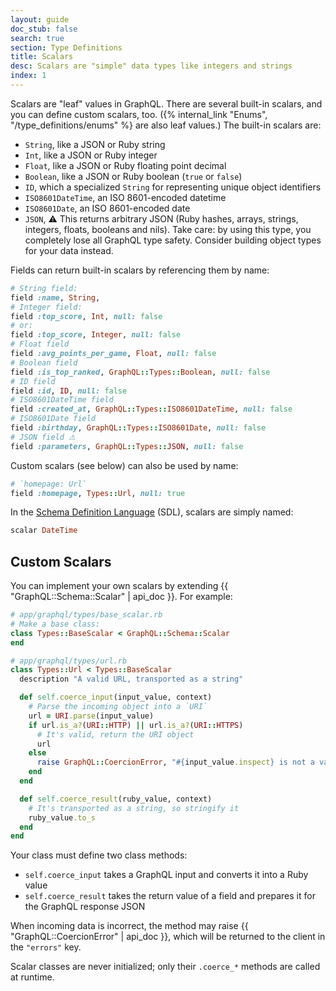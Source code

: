 ```yaml
---
layout: guide
doc_stub: false
search: true
section: Type Definitions
title: Scalars
desc: Scalars are "simple" data types like integers and strings
index: 1
---
```


Scalars are "leaf" values in GraphQL. There are several built-in scalars, and you can define custom scalars, too. ({% internal_link "Enums", "/type_definitions/enums" %} are also leaf values.) The built-in scalars are:

- `String`, like a JSON or Ruby string
- `Int`, like a JSON or Ruby integer
- `Float`, like a JSON or Ruby floating point decimal
- `Boolean`, like a JSON or Ruby boolean (`true` or `false`)
- `ID`, which a specialized `String` for representing unique object identifiers
- `ISO8601DateTime`, an ISO 8601-encoded datetime
- `ISO8601Date`, an ISO 8601-encoded date
- `JSON`, ⚠ This returns arbitrary JSON (Ruby hashes, arrays, strings, integers, floats, booleans and nils). Take care: by using this type, you completely lose all GraphQL type safety. Consider building object types for your data instead.

Fields can return built-in scalars by referencing them by name:

```ruby
# String field:
field :name, String,
# Integer field:
field :top_score, Int, null: false
# or:
field :top_score, Integer, null: false
# Float field
field :avg_points_per_game, Float, null: false
# Boolean field
field :is_top_ranked, GraphQL::Types::Boolean, null: false
# ID field
field :id, ID, null: false
# ISO8601DateTime field
field :created_at, GraphQL::Types::ISO8601DateTime, null: false
# ISO8601Date field
field :birthday, GraphQL::Types::ISO8601Date, null: false
# JSON field ⚠
field :parameters, GraphQL::Types::JSON, null: false
```

Custom scalars (see below) can also be used by name:

```ruby
# `homepage: Url`
field :homepage, Types::Url, null: true
```

In the [Schema Definition Language](https://graphql.org/learn/schema/#type-language) (SDL), scalars are simply named:

```ruby
scalar DateTime
```

## Custom Scalars

You can implement your own scalars by extending {{ "GraphQL::Schema::Scalar" | api_doc }}. For example:

```ruby
# app/graphql/types/base_scalar.rb
# Make a base class:
class Types::BaseScalar < GraphQL::Schema::Scalar
end

# app/graphql/types/url.rb
class Types::Url < Types::BaseScalar
  description "A valid URL, transported as a string"

  def self.coerce_input(input_value, context)
    # Parse the incoming object into a `URI`
    url = URI.parse(input_value)
    if url.is_a?(URI::HTTP) || url.is_a?(URI::HTTPS)
      # It's valid, return the URI object
      url
    else
      raise GraphQL::CoercionError, "#{input_value.inspect} is not a valid URL"
    end
  end

  def self.coerce_result(ruby_value, context)
    # It's transported as a string, so stringify it
    ruby_value.to_s
  end
end
```

Your class must define two class methods:

- `self.coerce_input` takes a GraphQL input and converts it into a Ruby value
- `self.coerce_result` takes the return value of a field and prepares it for the GraphQL response JSON

When incoming data is incorrect, the method may raise {{ "GraphQL::CoercionError" | api_doc }}, which will be returned to the client in the `"errors"` key.


Scalar classes are never initialized; only their `.coerce_*` methods are called at runtime.
